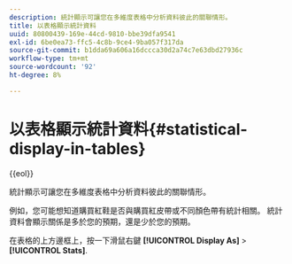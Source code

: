 ```yaml
---
description: 統計顯示可讓您在多維度表格中分析資料彼此的關聯情形。
title: 以表格顯示統計資料
uuid: 80800439-169e-44cd-9810-bbe39dfa9541
exl-id: 6be0ea73-ffc5-4c8b-9ce4-9ba057f317da
source-git-commit: b1dda69a606a16dccca30d2a74c7e63dbd27936c
workflow-type: tm+mt
source-wordcount: '92'
ht-degree: 8%

---
```


# 以表格顯示統計資料{#statistical-display-in-tables}

{{eol}}

統計顯示可讓您在多維度表格中分析資料彼此的關聯情形。

例如，您可能想知道購買紅鞋是否與購買紅皮帶或不同顏色帶有統計相關。 統計資料會顯示關係是多於您的預期，還是少於您的預期。

在表格的上方邊框上，按一下滑鼠右鍵 **[!UICONTROL Display As]** > **[!UICONTROL Stats]**.
